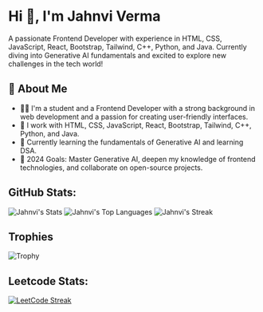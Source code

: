 # Hi 👋, I'm Jahnvi Verma

A passionate Frontend Developer with experience in HTML, CSS, JavaScript, React, Bootstrap, Tailwind, C++, Python, and Java. Currently diving into Generative AI fundamentals and excited to explore new challenges in the tech world!

## 🔭 About Me
- 🧑‍💻 I'm a student and a Frontend Developer with a strong background in web development and a passion for creating user-friendly interfaces.
- 🔧 I work with HTML, CSS, JavaScript, React, Bootstrap, Tailwind, C++, Python, and Java.
- 🤖 Currently learning the fundamentals of Generative AI and learning DSA.
- 📅 2024 Goals: Master Generative AI, deepen my knowledge of frontend technologies, and collaborate on open-source projects.

## GitHub Stats:

![Jahnvi's Stats](https://github-readme-stats.vercel.app/api?username=verma-jaanvi&theme=tokyonight&show_icons=true&hide_border=false&count_private=true) ![Jahnvi's Top Languages](https://github-readme-stats.vercel.app/api/top-langs/?username=verma-jaanvi&theme=tokyonight&show_icons=true&hide_border=false&layout=compact) ![Jahnvi's Streak](https://github-readme-streak-stats.herokuapp.com/?user=verma-jaanvi&theme=tokyonight&hide_border=false) 
## Trophies
![Trophy](https://github-profile-trophy.vercel.app/?username=verma-jaanvi&theme=darkhub)

## Leetcode Stats:
[![LeetCode Streak](https://leetcard.jacoblin.cool/verma-jaanvi?theme=dark&ext=heatmap)](https://leetcode.com/verma-jaanvi/) 








